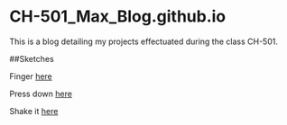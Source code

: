 # CH-501_Max_Blog.github.io
This is a blog detailing my projects effectuated during the class CH-501.

##Sketches

Finger [here](https://github.com/Maxwe3llGM/CH-501_Max_Blog.github.io/blob/main/sketches/Finger.md)

Press down [here](tree/main/sketches/handtool.md)

Shake it [here](tree/main/sketches/shaker.md)
